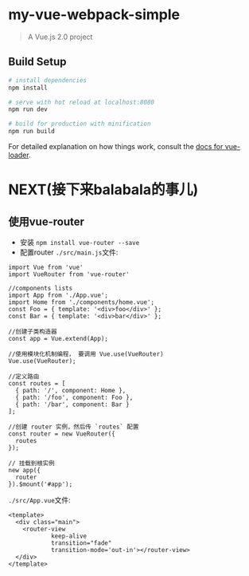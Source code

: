 # my-vue-webpack-simple

> A Vue.js 2.0 project 

## Build Setup

``` bash
# install dependencies
npm install

# serve with hot reload at localhost:8080
npm run dev

# build for production with minification
npm run build
```

For detailed explanation on how things work, consult the [docs for vue-loader](http://vuejs.github.io/vue-loader).

# NEXT(接下来balabala的事儿)
## 使用vue-router
- 安装 `npm install vue-router --save`
- 配置router
`./src/main.js`文件:
```
import Vue from 'vue'
import VueRouter from 'vue-router'

//components lists
import App from './App.vue';
import Home from './components/home.vue';
const Foo = { template: '<div>foo</div>' };
const Bar = { template: '<div>bar</div>' };

//创建子类构造器
const app = Vue.extend(App);

//使用模块化机制编程， 要调用 Vue.use(VueRouter)
Vue.use(VueRouter);

//定义路由
const routes = [
  { path: '/', component: Home },
  { path: '/foo', component: Foo },
  { path: '/bar', component: Bar }
];

//创建 router 实例，然后传 `routes` 配置
const router = new VueRouter({
  routes
});

// 挂载到根实例
new app({
  router
}).$mount('#app');
```

`./src/App.vue`文件:
```
<template>
  <div class="main">
    <router-view
            keep-alive
            transition="fade"
            transition-mode='out-in'></router-view>
  </div>
</template>
```